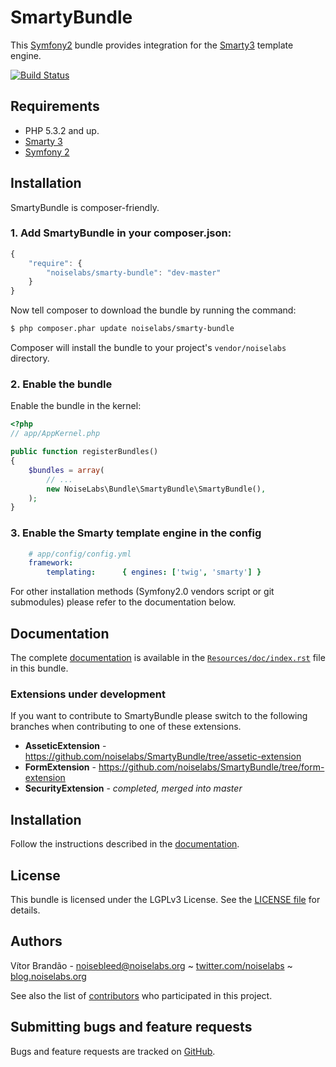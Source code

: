 SmartyBundle
============

This [Symfony2](http://symfony.com/) bundle provides integration for the [Smarty3](http://www.smarty.net/) template engine.

[![Build Status](https://secure.travis-ci.org/noiselabs/SmartyBundle.png?branch=master)](http://travis-ci.org/noiselabs/SmartyBundle)

Requirements
------------

* PHP 5.3.2 and up.
* [Smarty 3](http://www.smarty.net)
* [Symfony 2](http://www.symfony.com)

Installation
------------

SmartyBundle is composer-friendly.

### 1. Add SmartyBundle in your composer.json:

```js
{
    "require": {
        "noiselabs/smarty-bundle": "dev-master"
    }
}
```

Now tell composer to download the bundle by running the command:

``` bash
$ php composer.phar update noiselabs/smarty-bundle
```

Composer will install the bundle to your project's `vendor/noiselabs` directory.

### 2. Enable the bundle

Enable the bundle in the kernel:

``` php
<?php
// app/AppKernel.php

public function registerBundles()
{
    $bundles = array(
        // ...
        new NoiseLabs\Bundle\SmartyBundle\SmartyBundle(),
    );
}
```

### 3. Enable the Smarty template engine in the config

``` yml
    # app/config/config.yml
    framework:
        templating:      { engines: ['twig', 'smarty'] }
```

For other installation methods (Symfony2.0 vendors script or git submodules) please refer to the documentation below.

Documentation
-------------

The complete [documentation](https://github.com/noiselabs/SmartyBundle/blob/master/Resources/doc/index.rst) is available in the [`Resources/doc/index.rst`](https://github.com/noiselabs/SmartyBundle/blob/master/Resources/doc/index.rst) file in this bundle.

### Extensions under development

If you want to contribute to SmartyBundle please switch to the following branches when contributing to one of these extensions.

* **AsseticExtension** - https://github.com/noiselabs/SmartyBundle/tree/assetic-extension
* **FormExtension** - https://github.com/noiselabs/SmartyBundle/tree/form-extension
* **SecurityExtension** - *completed, merged into master*

Installation
------------

Follow the instructions described in the [documentation](https://github.com/noiselabs/SmartyBundle/blob/master/Resources/doc/index.rst).

License
-------

This bundle is licensed under the LGPLv3 License. See the [LICENSE file](https://github.com/noiselabs/SmartyBundle/blob/master/Resources/meta/LICENSE) for details.

Authors
-------

Vítor Brandão - <noisebleed@noiselabs.org> ~ [twitter.com/noiselabs](http://twitter.com/noiselabs) ~ [blog.noiselabs.org](http://blog.noiselabs.org)

See also the list of [contributors](https://github.com/noiselabs/SmartyBundle/contributors) who participated in this project.

Submitting bugs and feature requests
------------------------------------

Bugs and feature requests are tracked on [GitHub](https://github.com/noiselabs/SmartyBundle/issues).
